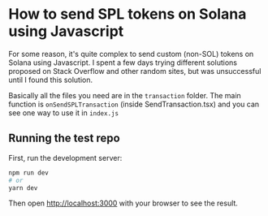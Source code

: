 # How to send SPL tokens on Solana using Javascript

For some reason, it's quite complex to send custom (non-SOL) tokens on Solana using Javascript. I spent a few days trying different solutions proposed on Stack Overflow and other random sites, but was unsuccessful until I found this solution.

Basically all the files you need are in the `transaction` folder. The main function is `onSendSPLTransaction` (inside SendTransaction.tsx) and you can see one way to use it in `index.js`

## Running the test repo

First, run the development server:

```bash
npm run dev
# or
yarn dev
```

Then open [http://localhost:3000](http://localhost:3000) with your browser to see the result.

